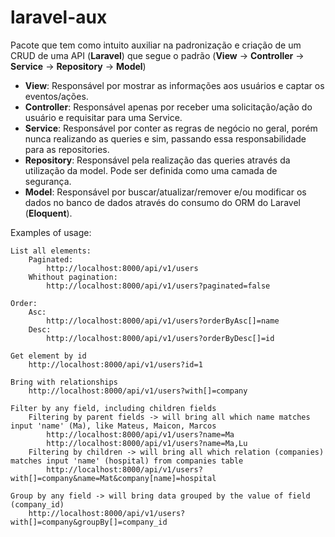  # laravel-aux
  Pacote que tem como intuito auxiliar na padronização e criação de um CRUD de uma API (**Laravel**) que segue o padrão 
  (**View** -> **Controller** -> **Service** -> **Repository** -> **Model**)
  
  - **View**: Responsável por mostrar as informações aos usuários e captar os eventos/ações.
  - **Controller**: Responsável apenas por receber uma solicitação/ação do usuário e requisitar para uma Service.
  - **Service**: Responsável por conter as regras de negócio no geral, porém nunca realizando as queries e sim, passando essa     responsabilidade para as repositories.
  - **Repository**: Responsável pela realização das queries através da utilização da model. Pode ser definida como uma camada     de segurança.
  - **Model**: Responsável por buscar/atualizar/remover e/ou modificar os dados no banco de dados através do consumo do ORM do   Laravel (**Eloquent**).


  Examples of usage:

    List all elements:
        Paginated:
            http://localhost:8000/api/v1/users
        Whithout pagination:
            http://localhost:8000/api/v1/users?paginated=false

    Order:
        Asc:
            http://localhost:8000/api/v1/users?orderByAsc[]=name
        Desc:
            http://localhost:8000/api/v1/users?orderByDesc[]=id
        
    Get element by id
        http://localhost:8000/api/v1/users?id=1

    Bring with relationships
        http://localhost:8000/api/v1/users?with[]=company

    Filter by any field, including children fields
        Filtering by parent fields -> will bring all which name matches input 'name' (Ma), like Mateus, Maicon, Marcos
            http://localhost:8000/api/v1/users?name=Ma
            http://localhost:8000/api/v1/users?name=Ma,Lu
        Filtering by children -> will bring all which relation (companies) matches input 'name' (hospital) from companies table   
            http://localhost:8000/api/v1/users?with[]=company&name=Mat&company[name]=hospital

    Group by any field -> will bring data grouped by the value of field (company_id)
        http://localhost:8000/api/v1/users?with[]=company&groupBy[]=company_id